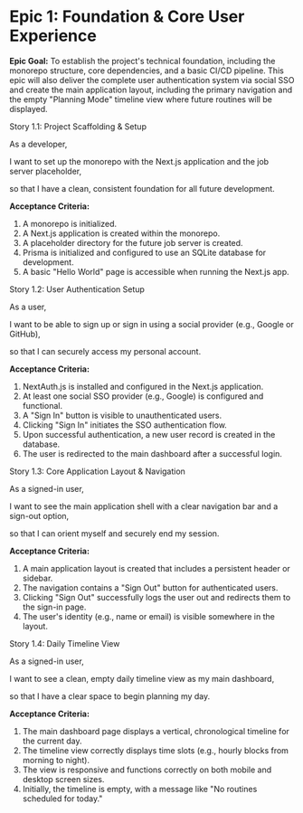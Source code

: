 # **Epic 1: Foundation & Core User Experience**

**Epic Goal:** To establish the project's technical foundation, including the monorepo structure, core dependencies, and a basic CI/CD pipeline. This epic will also deliver the complete user authentication system via social SSO and create the main application layout, including the primary navigation and the empty "Planning Mode" timeline view where future routines will be displayed.

Story 1.1: Project Scaffolding & Setup

As a developer,

I want to set up the monorepo with the Next.js application and the job server placeholder,

so that I have a clean, consistent foundation for all future development.

**Acceptance Criteria:**

1. A monorepo is initialized.
2. A Next.js application is created within the monorepo.
3. A placeholder directory for the future job server is created.
4. Prisma is initialized and configured to use an SQLite database for development.
5. A basic "Hello World" page is accessible when running the Next.js app.

Story 1.2: User Authentication Setup

As a user,

I want to be able to sign up or sign in using a social provider (e.g., Google or GitHub),

so that I can securely access my personal account.

**Acceptance Criteria:**

1. NextAuth.js is installed and configured in the Next.js application.
2. At least one social SSO provider (e.g., Google) is configured and functional.
3. A "Sign In" button is visible to unauthenticated users.
4. Clicking "Sign In" initiates the SSO authentication flow.
5. Upon successful authentication, a new user record is created in the database.
6. The user is redirected to the main dashboard after a successful login.

Story 1.3: Core Application Layout & Navigation

As a signed-in user,

I want to see the main application shell with a clear navigation bar and a sign-out option,

so that I can orient myself and securely end my session.

**Acceptance Criteria:**

1. A main application layout is created that includes a persistent header or sidebar.
2. The navigation contains a "Sign Out" button for authenticated users.
3. Clicking "Sign Out" successfully logs the user out and redirects them to the sign-in page.
4. The user's identity (e.g., name or email) is visible somewhere in the layout.

Story 1.4: Daily Timeline View

As a signed-in user,

I want to see a clean, empty daily timeline view as my main dashboard,

so that I have a clear space to begin planning my day.

**Acceptance Criteria:**

1. The main dashboard page displays a vertical, chronological timeline for the current day.
2. The timeline view correctly displays time slots (e.g., hourly blocks from morning to night).
3. The view is responsive and functions correctly on both mobile and desktop screen sizes.
4. Initially, the timeline is empty, with a message like "No routines scheduled for today."
